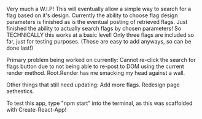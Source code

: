 Very much a W.I.P! This will eventually allow a simple way to search for a flag based on it's design.
Currently the ability to choose flag design parameters is finished as is the eventual posting of retrieved flags. Just finished the ability to actually search flags by chosen parameters! So TECHNICALLY this works at a basic level! Only three flags are included so far, just for testing purposes. (Those are easy to add anyways, so can be done last!)

Primary problem being worked on currently: Cannot re-click the search for flags button due to not being able to re-post to DOM using the current render method. Root.Render has me smacking my head against a wall.

Other things that still need updating:  Add more flags. Redesign page aethestics.

To test this app, type "npm start" into the terminal, as this was scaffolded with Create-React-App!
